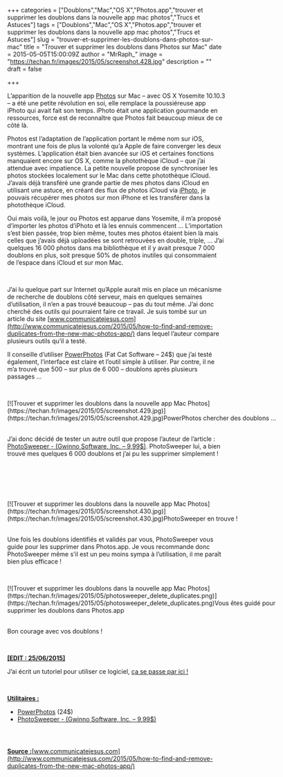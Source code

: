 +++
categories = ["Doublons","Mac","OS X","Photos.app","trouver et supprimer les doublons dans la nouvelle app mac photos","Trucs et Astuces"]
tags = ["Doublons","Mac","OS X","Photos.app","trouver et supprimer les doublons dans la nouvelle app mac photos","Trucs et Astuces"]
slug = "trouver-et-supprimer-les-doublons-dans-photos-sur-mac"
title = "Trouver et supprimer les doublons dans Photos sur Mac"
date = 2015-05-05T15:00:09Z
author = "MrRaph_"
image = "https://techan.fr/images/2015/05/screenshot.428.jpg"
description = ""
draft = false

+++


L’apparition de la nouvelle app [Photos](https://www.apple.com/osx/photos/) sur Mac – avec OS X Yosemite 10.10.3 – a été une petite révolution en soi, elle remplace la poussiéreuse app iPhoto qui avait fait son temps. iPhoto était une application gourmande en ressources, force est de reconnaître que Photos fait beaucoup mieux de ce côté là.

Photos est l’adaptation de l’application portant le même nom sur iOS, montrant une fois de plus la volonté qu’a Apple de faire converger les deux systèmes. L’application était bien avancée sur iOS et certaines fonctions manquaient encore sur OS X, comme la photothèque iCloud – que j’ai attendue avec impatience. La petite nouvelle propose de synchroniser les photos stockées localement sur le Mac dans cette photothèque iCloud. J’avais déjà transféré une grande partie de mes photos dans iCloud en utilisant une astuce, en créant des flux de photos iCloud via [iPhoto](https://www.apple.com/mac/iphoto/), je pouvais récupérer mes photos sur mon iPhone et les transférer dans la photothèque iCloud.

Oui mais voilà, le jour ou Photos est apparue dans Yosemite, il m’a proposé d’importer les photos d’iPhoto et là les ennuis commencent … L’importation s’est bien passée, trop bien même, toutes mes photos étaient bien là mais celles que j’avais déjà uploadées se sont retrouvées en double, triple, … J’ai quelques 16 000 photos dans ma bibliothèque et il y avait presque 7 000 doublons en plus, soit presque 50% de photos inutiles qui consommaient de l’espace dans iCloud et sur mon Mac.

 

J’ai lu quelque part sur Internet qu’Apple aurait mis en place un mécanisme de recherche de doublons côté serveur, mais en quelques semaines d’utilisation, il n’en a pas trouvé beaucoup – pas du tout même. J’ai donc cherché des outils qui pourraient faire ce travail. Je suis tombé sur un article du site [www.communicatejesus.com](http://www.communicatejesus.com/2015/05/how-to-find-and-remove-duplicates-from-the-new-mac-photos-app/) dans lequel l’auteur compare plusieurs outils qu’il a testé.

Il conseille d’utiliser [PowerPhotos](http://www.fatcatsoftware.com/powerphotos/) (Fat Cat Software – 24$) que j’ai testé également, l’interface est claire et l’outil simple à utiliser. Par contre, il ne m’a trouvé que 500 – sur plus de 6 000 – doublons après plusieurs passages …

 

<div class="wp-caption aligncenter" id="attachment_1332" style="width: 664px">[![Trouver et supprimer les doublons dans la nouvelle app Mac Photos](https://techan.fr/images/2015/05/screenshot.429.jpg)](https://techan.fr/images/2015/05/screenshot.429.jpg)PowerPhotos chercher des doublons …

</div> 

J’ai donc décidé de tester un autre outil que propose l’auteur de l’article : <a href="https://geo.itunes.apple.com/fr/app/photosweeper/id463362050?mt=12&at=1001lsQf">PhotoSweeper - (Gwinno Software, Inc. – 9,99$)</a>. PhotoSweeper lui, a bien trouvé mes quelques 6 000 doublons et j’ai pu les supprimer simplement !

<a href="https://geo.itunes.apple.com/fr/app/photosweeper/id463362050?mt=12&at=1001lsQf" style="display:inline-block;overflow:hidden;background:url(//linkmaker.itunes.apple.com/assets/shared/badges/fr-fr/macappstore-lrg.svg) no-repeat;width:165px;height:40px;background-size:contain;"></a>

 

<div class="wp-caption aligncenter" id="attachment_1334" style="width: 664px">[![Trouver et supprimer les doublons dans la nouvelle app Mac Photos](https://techan.fr/images/2015/05/screenshot.430.jpg)](https://techan.fr/images/2015/05/screenshot.430.jpg)PhotoSweeper en trouve !

</div> 

Une fois les doublons identifiés et validés par vous, PhotoSweeper vous guide pour les supprimer dans Photos.app. Je vous recommande donc PhotoSweeper même s’il est un peu moins sympa à l’utilisation, il me paraît bien plus efficace !

 

<div class="wp-caption aligncenter" id="attachment_1342" style="width: 664px">[![Trouver et supprimer les doublons dans la nouvelle app Mac Photos](https://techan.fr/images/2015/05/photosweeper_delete_duplicates.png)](https://techan.fr/images/2015/05/photosweeper_delete_duplicates.png)Vous êtes guidé pour supprimer les doublons dans Photos.app

</div> 

Bon courage avec vos doublons !

 

<span style="text-decoration: underline;">**[EDIT : 25/06/2015]**</span>

J’ai écrit un tutoriel pour utiliser ce logiciel, [ça se passe par ici !](https://techan.fr/retirer-les-doublons-dans-photos-sur-mac-avec-photosweeper/)

 

**<span style="text-decoration: underline;">Utilitaires :</span>**

- [PowerPhotos](http://www.fatcatsoftware.com/powerphotos/) (24$)
- <a href="https://geo.itunes.apple.com/fr/app/photosweeper/id463362050?mt=12&at=1001lsQf">PhotoSweeper - (Gwinno Software, Inc. – 9,99$)</a> <a href="https://geo.itunes.apple.com/fr/app/photosweeper/id463362050?mt=12&at=1001lsQf" style="display:inline-block;overflow:hidden;background:url(//linkmaker.itunes.apple.com/assets/shared/badges/fr-fr/macappstore-lrg.svg) no-repeat;width:165px;height:40px;background-size:contain;"></a>

**<span style="text-decoration: underline;">Source :</span>**[www.communicatejesus.com](http://www.communicatejesus.com/2015/05/how-to-find-and-remove-duplicates-from-the-new-mac-photos-app/)

 

 
